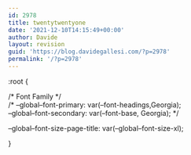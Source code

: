 ```yaml
---
id: 2978
title: twentytwentyone
date: '2021-12-10T14:15:49+00:00'
author: Davide
layout: revision
guid: 'https://blog.davidegallesi.com/?p=2978'
permalink: '/?p=2978'
---
```


:root {

 /\* Font Family \*/  
/\* –global–font-primary: var(–font-headings,Georgia);  
 –global–font-secondary: var(–font-base, Georgia); \*/

 –global–font-size-page-title: var(–global–font-size-xl);

}